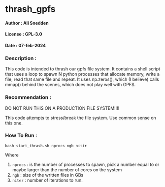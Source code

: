 # thrash_gpfs
#### Author : Ali Snedden
#### License : GPL-3.0
#### Date : 07-feb-2024

### Description :
This code is intended to thrash our gpfs file system.  It contains a shell script 
that uses a loop to spawn N python processes that allocate memory, write a file, 
read that same file and repeat.  It uses np.zeros(), which (I believe) calls mmap()
behind the scenes, which does not play well with GPFS.


### Recommendation :
DO NOT RUN THIS ON A PRODUCTION FILE SYSTEM!!!! 

This code attempts to stress/break the file system.  Use common sense on this one.


### How To Run :
```
bash start_thrash.sh nprocs ngb nitir
```

Where 
1. `nprocs` : is the number of processes to spawn, pick a number equal to or
              maybe larger than the number of cores on the system
2. `ngb`    : size of the written files in GBs
3. `niter`  : number of iterations to run.

